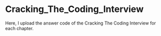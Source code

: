 # Cracking_The_Coding_Interview

Here, I upload the answer code of the Cracking The Coding Interview for each chapter.  
